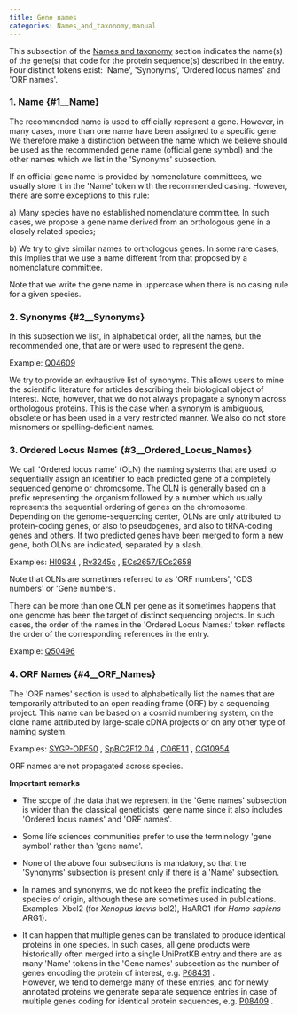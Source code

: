 ```yaml
---
title: Gene names
categories: Names_and_taxonomy,manual
---
```


This subsection of the [Names and taxonomy](http://www.uniprot.org/help/names%5Fand%5Ftaxonomy%5Fsection) section indicates the name(s) of the gene(s) that code for the protein sequence(s) described in the entry. Four distinct tokens exist: 'Name', 'Synonyms', 'Ordered locus names' and 'ORF names'.

### 1. Name {\#1\_\_Name}

The recommended name is used to officially represent a gene. However, in many cases, more than one name have been assigned to a specific gene. We therefore make a distinction between the name which we believe should be used as the recommended gene name (official gene symbol) and the other names which we list in the 'Synonyms' subsection.

If an official gene name is provided by nomenclature committees, we usually store it in the 'Name' token with the recommended casing. However, there are some exceptions to this rule:

a\) Many species have no established nomenclature committee. In such cases, we propose a gene name derived from an orthologous gene in a closely related species;

b\) We try to give similar names to orthologous genes. In some rare cases, this implies that we use a name different from that proposed by a nomenclature committee.

Note that we write the gene name in uppercase when there is no casing rule for a given species.

### 2. Synonyms {\#2\_\_Synonyms}

In this subsection we list, in alphabetical order, all the names, but the recommended one, that are or were used to represent the gene.

Example: [Q04609](http://www.uniprot.org/uniprotkb/Q04609#names_and_taxonomy)

We try to provide an exhaustive list of synonyms. This allows users to mine the scientific literature for articles describing their biological object of interest. Note, however, that we do not always propagate a synonym across orthologous proteins. This is the case when a synonym is ambiguous, obsolete or has been used in a very restricted manner. We also do not store misnomers or spelling-deficient names.

### 3. Ordered Locus Names {\#3\_\_Ordered\_Locus\_Names}

We call 'Ordered locus name' (OLN) the naming systems that are used to sequentially assign an identifier to each predicted gene of a completely sequenced genome or chromosome. The OLN is generally based on a prefix representing the organism followed by a number which usually represents the sequential ordering of genes on the chromosome. Depending on the genome-sequencing center, OLNs are only attributed to protein-coding genes, or also to pseudogenes, and also to tRNA-coding genes and others. If two predicted genes have been merged to form a new gene, both OLNs are indicated, separated by a slash.

Examples: [HI0934](http://www.uniprot.org/uniprotkb/P44942#names%5Fand%5Ftaxonomy) , [Rv3245c](http://www.uniprot.org/uniprotkb/Q50496#names%5Fand%5Ftaxonomy) , [ECs2657/ECs2658](http://www.uniprot.org/uniprotkb/Q8XBC7#names%5Fand%5Ftaxonomy)

Note that OLNs are sometimes referred to as 'ORF numbers', 'CDS numbers' or 'Gene numbers'.

There can be more than one OLN per gene as it sometimes happens that one genome has been the target of distinct sequencing projects. In such cases, the order of the names in the 'Ordered Locus Names:' token reflects the order of the corresponding references in the entry.

Example: [Q50496](http://www.uniprot.org/uniprotkb/Q50496#names%5Fand%5Ftaxonomy)

### 4. ORF Names {\#4\_\_ORF\_Names}

The 'ORF names' section is used to alphabetically list the names that are temporarily attributed to an open reading frame (ORF) by a sequencing project. This name can be based on a cosmid numbering system, on the clone name attributed by large-scale cDNA projects or on any other type of naming system.

Examples: [SYGP-ORF50](http://www.uniprot.org/uniprotkb/P32634#names_and_taxonomy) , [SpBC2F12.04](http://www.uniprot.org/uniprotkb/O14339#names_and_taxonomy) , [C06E1.1](http://www.uniprot.org/uniprotkb/P34296#names_and_taxonomy) , [CG10954](http://www.uniprot.org/uniprotkb/Q9VIM5#names_and_taxonomy)

ORF names are not propagated across species.

**Important remarks**

-   The scope of the data that we represent in the 'Gene names' subsection is wider than the classical geneticists' gene name since it also includes 'Ordered locus names' and 'ORF names'.

<!-- -->

-   Some life sciences communities prefer to use the terminology 'gene symbol' rather than 'gene name'.

<!-- -->

-   None of the above four subsections is mandatory, so that the 'Synonyms' subsection is present only if there is a 'Name' subsection.

<!-- -->

-   In names and synonyms, we do not keep the prefix indicating the species of origin, although these are sometimes used in publications.  
    Examples: Xbcl2 (for *Xenopus laevis* bcl2), HsARG1 (for *Homo sapiens* ARG1).

<!-- -->

-   It can happen that multiple genes can be translated to produce identical proteins in one species. In such cases, all gene products were historically often merged into a single UniProtKB entry and there are as many 'Name' tokens in the 'Gene names' subsection as the number of genes encoding the protein of interest, e.g. [P68431](http://www.uniprot.org/uniprotkb/P68431#names%5Fand%5Ftaxonomy) .  
    However, we tend to demerge many of these entries, and for newly annotated proteins we generate separate sequence entries in case of multiple genes coding for identical protein sequences, e.g. [P08409](http://www.uniprot.org/uniprotkb/?query=replaces:P08409) .
